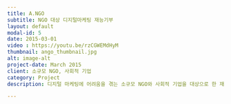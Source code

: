 ```yaml
---
title: A.NGO
subtitle: NGO 대상 디지털마케팅 재능기부
layout: default
modal-id: 5
date: 2015-03-01
video : https://youtu.be/rzCGWEMdHyM
thumbnail: ango_thumbnail.jpg
alt: image-alt
project-date: March 2015
client: 소규모 NGO, 사회적 기업
category: Project
description: 디지털 마케팅에 어려움을 겪는 소규모 NGO와 사회적 기업을 대상으로 한 재능기부 활동. <a href="https://www.facebook.com/aNGOcomm/">a.NGO 페이스북 </a>

---
```


